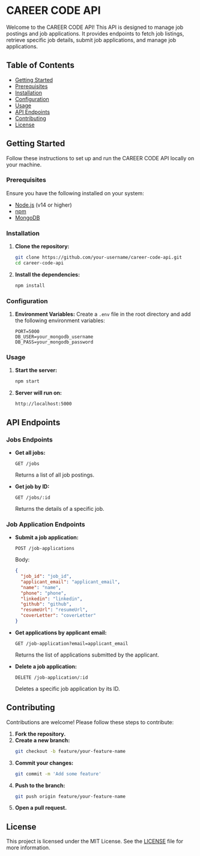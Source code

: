# CAREER CODE API

Welcome to the CAREER CODE API! This API is designed to manage job postings and job applications. It provides endpoints to fetch job listings, retrieve specific job details, submit job applications, and manage job applications.

## Table of Contents
- [Getting Started](#getting-started)
- [Prerequisites](#prerequisites)
- [Installation](#installation)
- [Configuration](#configuration)
- [Usage](#usage)
- [API Endpoints](#api-endpoints)
- [Contributing](#contributing)
- [License](#license)

## Getting Started

Follow these instructions to set up and run the CAREER CODE API locally on your machine.

### Prerequisites

Ensure you have the following installed on your system:
- [Node.js](https://nodejs.org/) (v14 or higher)
- [npm](https://www.npmjs.com/)
- [MongoDB](https://www.mongodb.com/)

### Installation

1. **Clone the repository:**
    ```sh
    git clone https://github.com/your-username/career-code-api.git
    cd career-code-api
    ```

2. **Install the dependencies:**
    ```sh
    npm install
    ```

### Configuration

1. **Environment Variables:**
    Create a `.env` file in the root directory and add the following environment variables:
    ```env
    PORT=5000
    DB_USER=your_mongodb_username
    DB_PASS=your_mongodb_password
    ```

### Usage

1. **Start the server:**
    ```sh
    npm start
    ```

2. **Server will run on:**
    ```
    http://localhost:5000
    ```

## API Endpoints

### Jobs Endpoints

- **Get all jobs:**
    ```http
    GET /jobs
    ```
    Returns a list of all job postings.

- **Get job by ID:**
    ```http
    GET /jobs/:id
    ```
    Returns the details of a specific job.

### Job Application Endpoints

- **Submit a job application:**
    ```http
    POST /job-applications
    ```
    Body:
    ```json
    {
      "job_id": "job_id",
      "applicant_email": "applicant_email",
      "name": "name",
      "phone": "phone",
      "linkedin": "linkedin",
      "github": "github",
      "resumeUrl": "resumeUrl",
      "coverLetter": "coverLetter"
    }
    ```

- **Get applications by applicant email:**
    ```http
    GET /job-application?email=applicant_email
    ```
    Returns the list of applications submitted by the applicant.

- **Delete a job application:**
    ```http
    DELETE /job-application/:id
    ```
    Deletes a specific job application by its ID.

## Contributing

Contributions are welcome! Please follow these steps to contribute:

1. **Fork the repository.**
2. **Create a new branch:**
    ```sh
    git checkout -b feature/your-feature-name
    ```
3. **Commit your changes:**
    ```sh
    git commit -m 'Add some feature'
    ```
4. **Push to the branch:**
    ```sh
    git push origin feature/your-feature-name
    ```
5. **Open a pull request.**

## License

This project is licensed under the MIT License. See the [LICENSE](LICENSE) file for more information.
